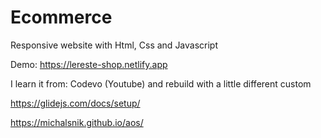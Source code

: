 # Ecommerce

Responsive website with Html, Css and Javascript

Demo: https://lereste-shop.netlify.app

I learn it from: Codevo (Youtube) and rebuild with a little different custom

https://glidejs.com/docs/setup/

https://michalsnik.github.io/aos/
